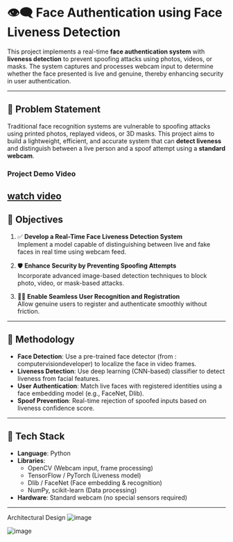 # 👁️‍🗨️ Face Authentication using Face Liveness Detection

This project implements a real-time **face authentication system** with **liveness detection** to prevent spoofing attacks using photos, videos, or masks. The system captures and processes webcam input to determine whether the face presented is live and genuine, thereby enhancing security in user authentication.

---

## 🧩 Problem Statement

Traditional face recognition systems are vulnerable to spoofing attacks using printed photos, replayed videos, or 3D masks. This project aims to build a lightweight, efficient, and accurate system that can **detect liveness** and distinguish between a live person and a spoof attempt using a **standard webcam**.
### Project Demo Video
[watch video](https://drive.google.com/file/d/1HbsWrZ7rXH7KaZOdooD9uchhqAuvaJnX/view?usp=drive_link)
---

## 🎯 Objectives

1. ✅ **Develop a Real-Time Face Liveness Detection System**  
   Implement a model capable of distinguishing between live and fake faces in real time using webcam feed.

2. 🛡️ **Enhance Security by Preventing Spoofing Attempts**  
   Incorporate advanced image-based detection techniques to block photo, video, or mask-based attacks.

3. 🙋‍♂️ **Enable Seamless User Recognition and Registration**  
   Allow genuine users to register and authenticate smoothly without friction.

---

## 🧪 Methodology

- **Face Detection**: Use a pre-trained face detector (from : computervisiondeveloper) to localize the face in video frames.
- **Liveness Detection**: Use deep learning (CNN-based) classifier to detect liveness from facial features.
- **User Authentication**: Match live faces with registered identities using a face embedding model (e.g., FaceNet, Dlib).
- **Spoof Prevention**: Real-time rejection of spoofed inputs based on liveness confidence score.

---

## 🧰 Tech Stack

- **Language**: Python
- **Libraries**:
  - OpenCV (Webcam input, frame processing)
  - TensorFlow / PyTorch (Liveness model)
  - Dlib / FaceNet (Face embedding & recognition)
  - NumPy, scikit-learn (Data processing)
- **Hardware**: Standard webcam (no special sensors required)

---




Architectural Design
![image](https://github.com/user-attachments/assets/6681bae2-70be-4a42-bded-52396373f57d)

![image](https://github.com/user-attachments/assets/50b4451f-c7e1-4829-a998-5d9b4d407ff5)

